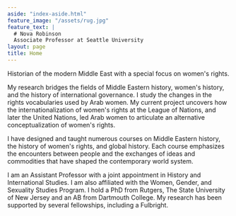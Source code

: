 ```yaml
---
aside: "index-aside.html"
feature_image: "/assets/rug.jpg"
feature_text: |
  # Nova Robinson
  Associate Professor at Seattle University
layout: page
title: Home
---
```


Historian of the modern Middle East with a special focus on women's rights.

My research bridges the fields of Middle Eastern history, women's history, and the history of international governance. I study the changes in the rights vocabularies used by Arab women. My current project uncovers how the internationalization of women's rights at the League of Nations, and later the United Nations, led Arab women to articulate an alternative conceptualization of women's rights.

I have designed and taught numerous courses on Middle Eastern history, the history of women's rights, and global history. Each course emphasizes the encounters between people and the exchanges of ideas and commodities that have shaped the contemporary world system.

I am an Assistant Professor with a joint appointment in History and International Studies. I am also affiliated with the Women, Gender, and Sexuality Studies Program. I hold a PhD from Rutgers, The State University of New Jersey and an AB from Dartmouth College. My research has been supported by several fellowships, including a Fulbright.
